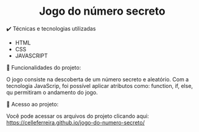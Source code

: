 <h1 align="center">Jogo do número secreto</h1>

✔️ Técnicas e tecnologias utilizadas
<ul>
  <li>HTML</li>
  <li>CSS</li>
  <li>JAVASCRIPT</li>
</ul>

🔨 Funcionalidades do projeto:

O jogo consiste na descoberta de um número secreto e aleatório. Com a tecnologia JavaScrip, foi possível aplicar atributos como: function, if, else, qu permitiram o andamento do jogo.

📁 Acesso ao projeto:

Você pode acessar os arquivos do projeto clicando aqui: <link>https://celleferreira.github.io/jogo-do-numero-secreto/</link>
